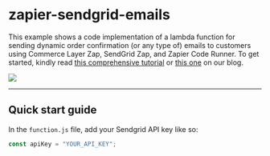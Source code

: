 # zapier-sendgrid-emails

This example shows a code implementation of a lambda function for sending dynamic order confirmation (or any type of) emails to customers using Commerce Layer Zap, SendGrid Zap, and Zapier Code Runner. To get started, kindly read [this comprehensive tutorial](https://commercelayer.io/blog/how-to-send-emails-with-commerce-layer-webhooks-zapier-and-sendgrid) or [this one](<https://commercelayer.io/blog/how-to-send-templated-emails-with-commerce-layer-and-sendgrid>) on our blog.

![](https://www.datocms-assets.com/35053/1665661657-zap-action-result.png)

---

## Quick start guide

In the `function.js` file, add your Sendgrid API key like so:

```js
const apiKey = "YOUR_API_KEY";
```
